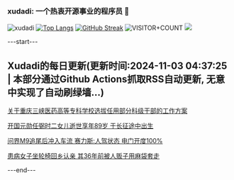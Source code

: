 ### xudadi: 一个热衷开源事业的程序员 👋

![xudadi](https://github-readme-stats-git-masterorgs-github-readme-stats-team.vercel.app/api?username=xudadi)
[![Top Langs](https://github-readme-stats.vercel.app/api/top-langs/?username=xudadi)](https://github.com/anuraghazra/github-readme-stats)
[![GitHub Streak](https://streak-stats.demolab.com?user=xudadi&locale=zh_Hans)](https://git.io/streak-stats)
![VISITOR+COUNT](https://komarev.com/ghpvc/?username=xudadi&label=VISITOR+COUNT)
![](https://raw.githubusercontent.com/xudadi/xudadi/main/assets/github-contribution-grid-snake.svg)


---start---

## Xudadi的每日更新(更新时间:2024-11-03 04:37:25 | 本部分通过Github Actions抓取RSS自动更新, 无意中实现了自动刷绿墙...)

[关于重庆三峡医药高等专科学校选拔任用部分科级干部的工作方案](https://www.gongkaoleida.com/article/2179815)

[开国元勋任弼时二女儿逝世享年89岁 于长征途中出生](https://m.163.com/news/article/JG131QRP053469LG.html)

[问界M9追尾后冲入车流 赛力斯:人驾状态 电门开度100%](https://m.163.com/news/article/JG0LJCAT0514R9P4.html)

[患病女子坐轮椅回乡认亲 其36年前被人贩子用麻袋套走](https://m.163.com/news/article/JG0KGKLO051492T3.html)

---end---
